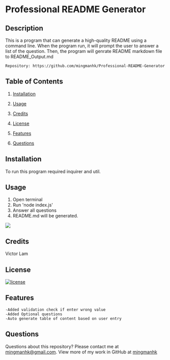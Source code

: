 # Professional README Generator
## Description
This is a program that can generate a high-quality README using a command line. When the program run, it will prompt the user to answer a list of the question. Then, the program will genrate README markdown file to README_Output.md
    
    Repository: https://github.com/mingmanhk/Professional-README-Generator 

## Table of Contents
1. [Installation](#installation)

2. [Usage](#usage)

3. [Credits](#credits)

4. [License](#license)

5. [Features](#features)

6. [Questions](#questions)

## Installation
To run this program required inquirer and util.
## Usage
   1. Open terminal
   2. Run 'node index.js'
   3. Answer all questions
   4. README.md will be generated.
<img src="assets/video.gif"/>

## Credits
Victor Lam
## License
[![license](https://img.shields.io/badge/license-MIT-blue)](https://shields.io)
## Features
    -Added validation check if enter wrong value
    -Added Optional questions
    -Auto generate table of content based on user entry
## Questions
Questions about this repository? Please contact me at [mingmanhk@gmail.com](mailto:mingmanhk@gmail.com).
View more of my work in GitHub at [mingmanhk](https://github.com/mingmanhk)